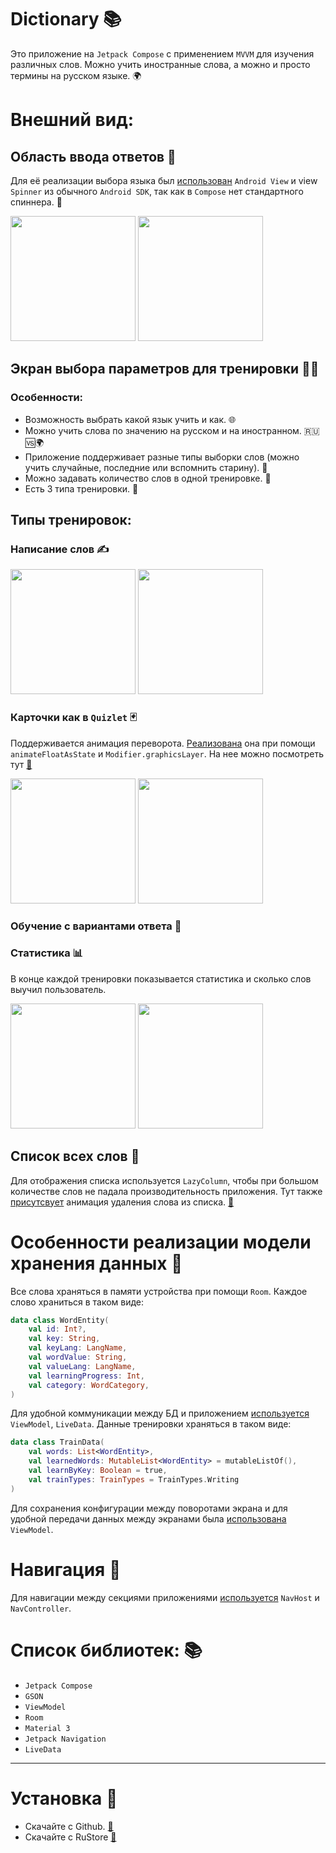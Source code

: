 # Dictionary 📚
Это приложение на `Jetpack Compose` с применением `MVVM` для изучения различных слов. Можно учить иностранные слова, а можно и просто термины на русском языке. 🌍

# Внешний вид:
## Область ввода ответов 💬
Для её реализации выбора языка был [использован](https://github.com/quqveik1/Dictionary/blob/main/app/src/main/java/com/kurlic/dictionary/elements/styled/StyledSpinner.kt) `Android View` и view `Spinner` из обычного `Android SDK`, так как в `Compose` нет стандартного спиннера. 🔄

<img src="https://github.com/quqveik1/Dictionary/assets/64206443/c76f645d-1613-4f7e-aaf4-ac1d7d736591" width="200">
<img src="https://github.com/quqveik1/Dictionary/assets/64206443/0e9b4a6c-3e45-4ade-b3e2-4357e8da0f84" width="200">

## Экран выбора параметров для тренировки 🏋️‍♂️
### Особенности:
- Возможность выбрать какой язык учить и как. 🌐
- Можно учить слова по значению на русском и на иностранном. 🇷🇺🆚🌍
- Приложение поддерживает разные типы выборки слов (можно учить случайные, последние или вспомнить старину). 🔄
- Можно задавать количество слов в одной тренировке. 🔢
- Есть 3 типа тренировки. 🤹

## Типы тренировок:
### Написание слов ✍️
<img src="https://github.com/quqveik1/Dictionary/assets/64206443/8aadb575-b5e6-4484-a215-15b1f68c120a" width="200">
<img src="https://github.com/quqveik1/Dictionary/assets/64206443/3cce21b8-5949-4c1d-89a1-4e6e933eac31" width="200">

### Карточки как в `Quizlet` 🃏
Поддерживается анимация переворота. [Реализована](https://github.com/quqveik1/Dictionary/blob/main/app/src/main/java/com/kurlic/dictionary/screens/learnwords/train/LearnByCardsSection.kt) она при помощи `animateFloatAsState` и `Modifier.graphicsLayer`. На нее можно посмотреть тут [🔗](https://github.com/quqveik1/Dictionary/assets/64206443/e7d46305-1e4a-46de-b53c-b04219cb18dd)

<img src="https://github.com/quqveik1/Dictionary/assets/64206443/e2fd9174-a9bc-4ce5-a6db-381f1ffedb70" width="200">

<img src="https://github.com/quqveik1/Dictionary/assets/64206443/407f3111-707a-46a6-a31c-01147ea97d04" width="200">

### Обучение с вариантами ответа 🤔

### Статистика 📊
В конце каждой тренировки показывается статистика и сколько слов выучил пользователь.

<img src="https://github.com/quqveik1/Dictionary/assets/64206443/e2f73362-0a4e-4245-82fa-f49bdb55310e" width="200">

<img src="https://github.com/quqveik1/Dictionary/assets/64206443/7b49ca0b-8951-440a-a8a7-b1ce8e22901a" width="200">

## Список всех слов 📝
Для отображения списка используется `LazyColumn`, чтобы при большом количестве слов не падала производительность приложения. Тут также [присутсвует](https://github.com/quqveik1/Dictionary/blob/main/app/src/main/java/com/kurlic/dictionary/screens/WordListScreen.kt) анимация удаления слова из списка. [🔗](https://github.com/quqveik1/Dictionary/assets/64206443/8bb6e170-5971-4dac-8d90-993bc3567004)

# Особенности реализации модели хранения данных 💾
Все слова храняться в памяти устройства при помощи `Room`.
Каждое слово храниться в таком виде:
```kotlin
data class WordEntity(
    val id: Int?,
    val key: String,
    val keyLang: LangName,
    val wordValue: String,
    val valueLang: LangName,
    val learningProgress: Int,
    val category: WordCategory,
)
```
Для удобной коммуникации между БД и приложением [используется](https://github.com/quqveik1/Dictionary/blob/main/app/src/main/java/com/kurlic/dictionary/data/WordListViewModel.kt) `ViewModel`, `LiveData`.
Данные тренировки храняться в таком виде:
```kotlin
data class TrainData(
    val words: List<WordEntity>,
    val learnedWords: MutableList<WordEntity> = mutableListOf(),
    val learnByKey: Boolean = true,
    val trainTypes: TrainTypes = TrainTypes.Writing
)
```
Для сохранения конфигурации между поворотами экрана и для удобной передачи данных между экранами была [использована](https://github.com/quqveik1/Dictionary/blob/main/app/src/main/java/com/kurlic/dictionary/screens/learnwords/traindata/TrainViewModel.kt) `ViewModel`.
# Навигация 🧭
Для навигации между секциями приложениями [используется](https://github.com/quqveik1/Dictionary/blob/main/app/src/main/java/com/kurlic/dictionary/screens/ScreenNavigation.kt) `NavHost` и `NavController`.
 # Список библиотек: 📚
- `Jetpack Compose`
- `GSON`
- `ViewModel`
- `Room`
- `Material 3`
- `Jetpack Navigation`
- `LiveData`

-----
# Установка 📲
- Скачайте с Github. [🔗](https://github.com/quqveik1/Dictionary/releases/latest)
- Скачайте с RuStore [🔗](https://apps.rustore.ru/app/com.kurlic.dictionary)
